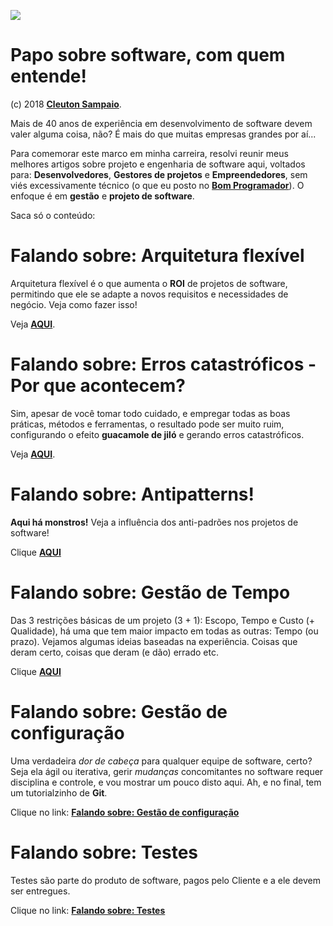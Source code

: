![](./falandosobre_software.png)

# Papo sobre software, com quem entende!

(c) 2018 [**Cleuton Sampaio**](https://github.com/cleuton).

Mais de 40 anos de experiência em desenvolvimento de software devem valer alguma coisa, não? É mais do que muitas empresas grandes por aí...

Para comemorar este marco em minha carreira, resolvi reunir meus melhores artigos sobre projeto e engenharia de software aqui, voltados para: **Desenvolvedores**, **Gestores de projetos** e **Empreendedores**, sem viés excessivamente técnico (o que eu posto no [**Bom Programador**](http://www.obomprogramador.com)). O enfoque é em **gestão** e **projeto de software**.

Saca só o conteúdo: 

# Falando sobre: Arquitetura flexível

Arquitetura flexível é o que aumenta o **ROI** de projetos de software, permitindo que ele se adapte a novos requisitos e necessidades de negócio. Veja como fazer isso!

Veja [**AQUI**](./arquiteturaflexivel).

# Falando sobre: Erros catastróficos - Por que acontecem?

Sim, apesar de você tomar todo cuidado, e empregar todas as boas práticas, métodos e ferramentas, o resultado pode ser muito ruim, configurando o efeito **guacamole de jiló** e gerando erros catastróficos. 

Veja [**AQUI**](./porqueissoacontece).

# Falando sobre: Antipatterns!

**Aqui há monstros!** Veja a influência dos anti-padrões nos projetos de software!

Clique [**AQUI**](./antipatterns)

# Falando sobre: Gestão de Tempo

Das 3 restrições básicas de um projeto (3 + 1): Escopo, Tempo e Custo (+ Qualidade), há uma que tem maior impacto em todas as outras: Tempo (ou prazo). Vejamos algumas ideias baseadas na experiência. Coisas que deram certo, coisas que deram (e dão) errado etc. 

Clique [**AQUI**](./gestao_tempo)

# Falando sobre: Gestão de configuração

Uma verdadeira *dor de cabeça* para qualquer equipe de software, certo? Seja ela ágil ou iterativa, gerir *mudanças* concomitantes no software requer disciplina e controle, e vou mostrar um pouco disto aqui. Ah, e no final, tem um tutorialzinho de **Git**.

Clique no link: [**Falando sobre: Gestão de configuração**](./gestao_configuracao)

# Falando sobre: Testes

Testes são parte do produto de software, pagos pelo Cliente e a ele devem ser entregues.

Clique no link: [**Falando sobre: Testes**](./testes)


